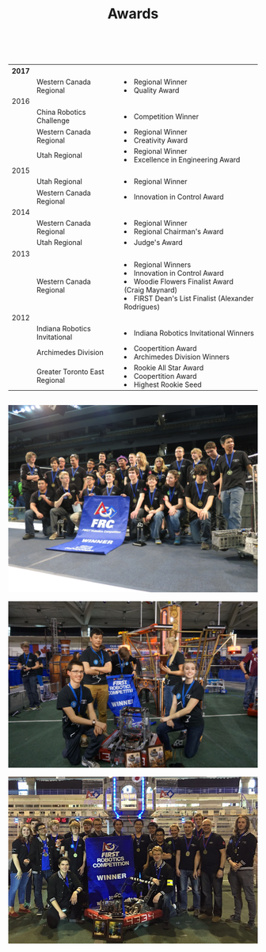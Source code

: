 ﻿---
layout: team
title: Awards
---
<div class="container">
	<div class="row">
		<div class="col-sm-6" style="padding-top: 15px">
			<table class="tg">
				<tr>
					<th class="tg-k20k">2017</th>
					<th class="tg-fefd"></th>
					<th class="tg-fefd"></th>
				</tr>
				<tr>
					<td class="tg-fefd"></td>
					<td class="tg-ee5k">Western Canada Regional</td>
					<td class="tg-fefd"><li>Regional Winner</li><li>Quality Award</li></td>
				</tr>
				<tr>
					<td class="tg-k20k">2016</td>
					<td class="tg-fefd"></td>
					<td class="tg-fefd"></td>
				</tr>
				<tr>
					<td class="tg-fefd"></td>
					<td class="tg-ee5k">China Robotics Challenge</td>
					<td class="tg-fefd"><li>Competition Winner</li></td>
				</tr>
				<tr>
					<td class="tg-fefd"></td>
					<td class="tg-ee5k">Western Canada Regional</td>
					<td class="tg-fefd"><li>Regional Winner</li><li>Creativity Award</li></td>
				</tr>
				<tr>
					<td class="tg-fefd"></td>
					<td class="tg-ee5k">Utah Regional</td>
					<td class="tg-fefd"><li>Regional Winner</li><li>Excellence in Engineering 
					Award</li></td>
				</tr>
				<tr>
					<td class="tg-k20k">2015</td>
					<td class="tg-fefd"></td>
					<td class="tg-fefd"></td>
				</tr>
				<tr>
					<td class="tg-fefd"></td>
					<td class="tg-ee5k">Utah Regional</td>
					<td class="tg-fefd"><li>Regional Winner</li></td>
				</tr>
				<tr>
					<td class="tg-fefd"></td>
					<td class="tg-ee5k">Western Canada Regional</td>
					<td class="tg-fefd"><li>Innovation in Control Award</li></td>
				</tr>
				<tr>
					<td class="tg-k20k">2014</td>
					<td class="tg-fefd"></td>
					<td class="tg-fefd"></td>
				</tr>
				<tr>
					<td class="tg-fefd"></td>
					<td class="tg-ee5k">Western Canada Regional</td>
					<td class="tg-fefd"><li>Regional Winner</li><li>Regional Chairman's 
					Award</li></td>
				</tr>
				<tr>
					<td class="tg-fefd"></td>
					<td class="tg-ee5k">Utah Regional</td>
					<td class="tg-fefd"><li>Judge's Award</li></td>
				</tr>
				<tr>
					<td class="tg-k20k">2013</td>
					<td class="tg-fefd"></td>
					<td class="tg-fefd"></td>
				</tr>
				<tr>
					<td class="tg-fefd"></td>
					<td class="tg-ee5k">Western Canada Regional</td>
					<td class="tg-fefd"><li>Regional Winners</li><li>Innovation in Control 
					Award</li><li>Woodie Flowers Finalist Award (Craig Maynard)</li><li>FIRST 
					Dean's List Finalist (Alexander Rodrigues)</li></td>
				</tr>
				<tr>
					<td class="tg-k20k">2012</td>
					<td class="tg-fefd"></td>
					<td class="tg-fefd"></td>
				</tr>
				<tr>
					<td class="tg-fefd"></td>
					<td class="tg-ee5k">Indiana Robotics Invitational</td>
					<td class="tg-fefd"><li>Indiana Robotics Invitational Winners</li></td>
				</tr>
				<tr>
					<td class="tg-fefd"></td>
					<td class="tg-ee5k">Archimedes Division</td>
					<td class="tg-fefd"><li>Coopertition Award</li><li>Archimedes Division 
					Winners</li></td>
				</tr>
				<tr>
					<td class="tg-fefd"></td>
					<td class="tg-ee5k">Greater Toronto East Regional</td>
					<td class="tg-fefd"><li>Rookie All Star Award</li><li>Coopertition 
					Award</li><li>Highest Rookie Seed</li></td>
				</tr>
			</table>
		</div>
		<div class="col-sm-6" style="padding-top: 15px">
		<img class="img-fluid" src="/resources/img/awards1.jpg" alt="Image Not Found!">
		<img class="img-fluid" style="padding-top:15px" src="/resources/img/awards2.JPG" alt="Image Not Found!">
		<img class="img-fluid" style="padding-top:15px; padding-bottom:15px" src="/resources/img/team2016.jpg" alt="Image Not Found!">
		</div>
	</div>
</div>